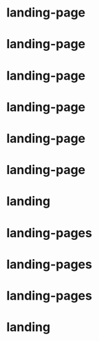 # landing-page
# landing-page
# landing-page
# landing-page
# landing-page
# landing-page
# landing
# landing-pages
# landing-pages
# landing-pages
# landing
